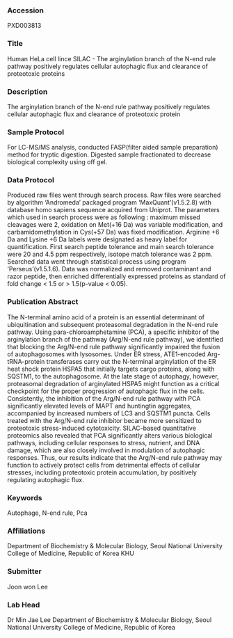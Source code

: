 ### Accession
PXD003813

### Title
Human HeLa cell lince SILAC -  The arginylation branch of the N-end rule pathway positively regulates cellular autophagic flux and clearance of proteotoxic proteins

### Description
The arginylation branch of the N-end rule pathway positively regulates cellular autophagic flux and clearance of proteotoxic protein

### Sample Protocol
For LC-MS/MS analysis, conducted FASP(filter aided sample preparation) method for tryptic digestion. Digested sample fractionated to decrease biological complexity using off gel.

### Data Protocol
Produced raw files went through search process. Raw files were searched by algorithm ‘Andromeda’ packaged program ‘MaxQuant’(v1.5.2.8) with database homo sapiens sequence acquired from Uniprot. The parameters which used in search process were as following : maximum missed cleavages were 2, oxidation on Met(+16 Da) was variable modification, and carbamidomethylation in Cys(+57 Da) was fixed modification. Arginine +6 Da and Lysine +6 Da labels were designated as heavy label for quantification. First search peptide tolerance and main search tolerance were 20 and 4.5 ppm respectively, isotope match tolerance was 2 ppm. Searched data went through statistical process using program ‘Perseus’(v1.5.1.6). Data was normalized and removed contaminant and razor peptide, then enriched differentially expressed proteins as standard of fold change < 1.5 or > 1.5(p-value < 0.05).

### Publication Abstract
The N-terminal amino acid of a protein is an essential determinant of ubiquitination and subsequent proteasomal degradation in the N-end rule pathway. Using para-chloroamphetamine (PCA), a specific inhibitor of the arginylation branch of the pathway (Arg/N-end rule pathway), we identified that blocking the Arg/N-end rule pathway significantly impaired the fusion of autophagosomes with lysosomes. Under ER stress, ATE1-encoded Arg-tRNA-protein transferases carry out the N-terminal arginylation of the ER heat shock protein HSPA5 that initially targets cargo proteins, along with SQSTM1, to the autophagosome. At the late stage of autophagy, however, proteasomal degradation of arginylated HSPA5 might function as a critical checkpoint for the proper progression of autophagic flux in the cells. Consistently, the inhibition of the Arg/N-end rule pathway with PCA significantly elevated levels of MAPT and huntingtin aggregates, accompanied by increased numbers of LC3 and SQSTM1 puncta. Cells treated with the Arg/N-end rule inhibitor became more sensitized to proteotoxic stress-induced cytotoxicity. SILAC-based quantitative proteomics also revealed that PCA significantly alters various biological pathways, including cellular responses to stress, nutrient, and DNA damage, which are also closely involved in modulation of autophagic responses. Thus, our results indicate that the Arg/N-end rule pathway may function to actively protect cells from detrimental effects of cellular stresses, including proteotoxic protein accumulation, by positively regulating autophagic flux.

### Keywords
Autophage, N-end rule, Pca

### Affiliations
Department of Biochemistry & Molecular Biology, Seoul National University College of Medicine, Republic of Korea
KHU

### Submitter
Joon won Lee

### Lab Head
Dr Min Jae Lee
Department of Biochemistry & Molecular Biology, Seoul National University College of Medicine, Republic of Korea


